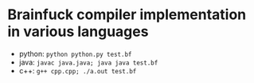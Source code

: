 # Brainfuck compiler implementation in various languages
- python: `python python.py test.bf`
- java: `javac java.java; java java test.bf`
- c++: `g++ cpp.cpp; ./a.out test.bf`
